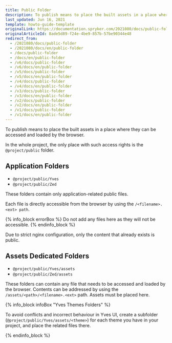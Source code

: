 ```yaml
---
title: Public Folder
description: To publish means to place the built assets in a place where they can be accessed and loaded by the browser. In the whole project, the only place with such access rights is the @project/public folder.
last_updated: Jun 16, 2021
template: howto-guide-template
originalLink: https://documentation.spryker.com/2021080/docs/public-folder
originalArticleId: 8ade5d89-f24e-4be9-857b-57be90344e48
redirect_from:
  - /2021080/docs/public-folder
  - /2021080/docs/en/public-folder
  - /docs/public-folder
  - /docs/en/public-folder
  - /v6/docs/public-folder
  - /v6/docs/en/public-folder
  - /v5/docs/public-folder
  - /v5/docs/en/public-folder
  - /v4/docs/public-folder
  - /v4/docs/en/public-folder
  - /v3/docs/public-folder
  - /v3/docs/en/public-folder
  - /v2/docs/public-folder
  - /v2/docs/en/public-folder
  - /v1/docs/public-folder
  - /v1/docs/en/public-folder
---
```


To publish means to place the built assets in a place where they can be accessed and loaded by the browser.

In the whole project, the only place with such access rights is the `@project/public` folder.

## Application Folders

* `@project/public/Yves`
* `@project/public/Zed`

These folders contain only application-related public files.

Each file is directly accessible from the browser by using the `/<filename>.<ext> path`.

{% info_block errorBox %}
Do not add any files here as they will not be accessible.
{% endinfo_block %}

Due to strict nginx configuration, only the content that already exists is public.

## Assets Dedicated Folders

* `@project/public/Yves/assets`
* `@project/public/Zed/assets`

These folders can contain any file that needs to be accessed and loaded by the browser. Contents can be addressed by using the `/assets/<path>/<filename>.<ext>` path. Assets must be placed here.

{% info_block infoBox "Yves Themes Folders" %}

To avoid conflicts and incorrect behaviour in Yves UI, create a subfolder (`@project/public/Yves/assets/<theme>`) for each theme you have in your project, and place the related files there.

{% endinfo_block %}
